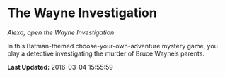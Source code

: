 # The Wayne Investigation
*Alexa, open the Wayne Investigation*

In this Batman-themed choose-your-own-adventure mystery game, you play a detective investigating the murder of Bruce Wayne’s parents.

**Last Updated:** 2016-03-04 15:55:59
